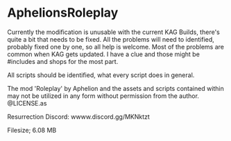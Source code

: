 # AphelionsRoleplay

Currently the modification is unusable with the current KAG Builds, there's quite a bit that needs to be fixed.
 All the problems will need to identified, probably fixed one by one, so all help is welcome.
 Most of the problems are common when KAG gets updated. I have a clue and those might be #includes and shops for the most part.
 
 All scripts should be identified, what every script does in general.
 

The mod 'Roleplay' by Aphelion and the assets and scripts contained within may not be utilized in any form without permission from the author. @LICENSE.as

Resurrection Discord: wwww.discord.gg/MKNktzt

Filesize; 6.08 MB
